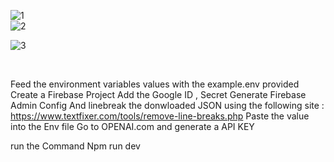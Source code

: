 

![1](https://user-images.githubusercontent.com/84892078/218431614-a73baadf-f91f-4bfc-a947-eba6ffd73a52.png)
</br>
![2](https://user-images.githubusercontent.com/84892078/218431652-5de5cf29-540f-46ea-b67f-7197003a3ff8.png)
</br>

![3](https://user-images.githubusercontent.com/84892078/218431670-ec47246e-f9fe-47f8-82b0-49fa57f6e867.png)

</br>


Feed the  environment variables values with the example.env provided
Create a Firebase Project Add the Google ID , Secret
Generate Firebase Admin Config And linebreak the donwloaded JSON using the following site : https://www.textfixer.com/tools/remove-line-breaks.php
Paste the value into the Env file 
Go to OPENAI.com and generate a API KEY

run the Command Npm run dev
